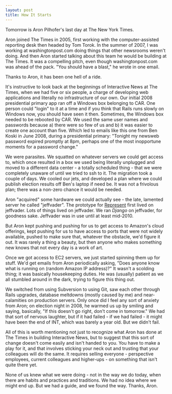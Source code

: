 ```yaml
---
layout: post
title: How It Starts
---
```


Tomorrow is Aron Pilhofer's last day at The New York Times.

Aron joined The Times in 2005, first working with the computer-assisted reporting desk then headed by Tom Torok. In the summer of 2007, I was working at washingtonpost.com doing things that other newsrooms weren't doing. And then Aron started talking about this team he would be building at The Times. It was a compelling pitch, even though washingtonpost.com was ahead of the pack. "You should have a blast," he wrote in one email.

Thanks to Aron, it has been one hell of a ride.

It's instructive to look back at the beginnings of Interactive News at The Times, when we had five or six people, a charge of developing web applications and literally no infrastructure of our own. Our initial 2008 presidential primary app ran off a Windows box belonging to CAR. One person could "login" to it at a time and if you think that Rails runs slowly on Windows now, you should have seen it then. Sometimes, the Windows box needed to be rebooted by CAR. We used the same user names and passwords because a) there were so few of us and b) it was easier to create one account than five. Which led to emails like this one from Ben Koski in June 2008, during a presidential primary: "Tonight my newsweb password expired promptly at 8pm, perhaps one of the most inopportune moments for a password change."

We were parasites. We squatted on whatever servers we could get access to, which once resulted in a box we used being literally unplugged and moved to a different data center - a totally scheduled thing - that we were completely unaware of until we tried to ssh to it. The migration took a couple of days. We cooled our jets, and developed a plan where we could publish election results off Ben's laptop if need be. It was not a frivolous plan; there was a non-zero chance it would be needed.

Aron "acquired" some hardware we could actually see - the late, lamented server he called "jeffvader". The prototype for [Represent](http://www.j-lab.org/about/press-releases/new-york-times-wins-top-knight-batten-award-for-innovations-in-journalism/) first lived on jeffvader. Lots of things lived on jeffvader. We ran *Django* on jeffvader, for goodness sake. Jeffvader was in use until at least mid-2010.

But Aron kept pushing and pushing for us to get access to Amazon's cloud offerings, kept pushing for us to have access to ports that were not widely available, pushed to make sure that, whatever the obstacle, we'd figure it out. It was rarely a thing a beauty, but then anyone who makes something new knows that not every day is a work of art.

Once we got access to EC2 servers, we just started spinning them up for stuff. We'd get emails from Aron periodically asking, "Does anyone know what is running on (random Amazon IP address)?" It wasn't a scolding thing; it was basically housekeeping duties. He was (usually) patient as we all stumbled around in the dark, trying to figure this thing out.

We switched from using Subversion to using Git, saw each other through Rails upgrades, database meltdowns (mostly caused by me) and near-calamities on production servers. Only once did I feel any sort of anxiety from Aron; on election night in 2008, he warmed us up by smiling and saying, basically, "If this doesn't go right, don't come in tomorrow." We had that sort of nervous laughter, but if it had failed - if we had failed - it might have been the end of INT, which was barely a year old. But we didn't fail.

All of this is worth mentioning not just to recognize what Aron has done at The Times in building Interactive News, but to suggest that this sort of change doesn't come easily and isn't handed to you. You have to make a play for it, and that involves sticking your neck out and trusting that your colleagues will do the same. It requires selling everyone - perspective employees, current colleagues and higher-ups - on something that isn't quite there yet.

None of us knew what we were doing - not in the way we do today, when there are habits and practices and traditions. We had no idea where we might end up. But we had a guide, and we found the way. Thanks, Aron.
